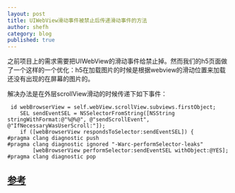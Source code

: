 ```yaml
---
layout: post
title: UIWebView滑动事件被禁止后传递滑动事件的方法
author: shefh
category: blog
published: true
---
```


  之前项目上的需求需要把UIWebView的滑动事件给禁止掉。然而我们的h5页面做了一个这样的一个优化：h5在加载图片的时候是根据webview的滑动位置来加载还没有出现的在屏幕的图片的。
  
  解决办法是在外层scrollView滑动的时候传递下如下事件：
  
```
 id webBrowserView = self.webView.scrollView.subviews.firstObject;
    SEL sendEventSEL = NSSelectorFromString([NSString stringWithFormat:@"%@%@", @"sendScrollEvent", @"IfNecessaryWasUserScroll:"]);
    if ([webBrowserView respondsToSelector:sendEventSEL]) {
#pragma clang diagnostic push
#pragma clang diagnostic ignored "-Warc-performSelector-leaks"
        [webBrowserView performSelector:sendEventSEL withObject:@YES];
#pragma clang diagnostic pop
```

## [参考](  https://github.com/nst/iOS-Runtime-Headers/blob/f7f2c13158ff4ecd15b92eefb5c5d365b126db05/Frameworks/UIKit.framework/UIWebDocumentView.h#L696)

